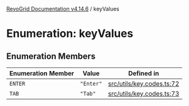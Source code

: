 [RevoGrid Documentation v4.14.6](README.md) / keyValues

# Enumeration: keyValues

## Enumeration Members

| Enumeration Member | Value | Defined in |
| ------ | ------ | ------ |
| `ENTER` | `"Enter"` | [src/utils/key.codes.ts:72](https://github.com/revolist/revogrid/blob/62db573a68fb44a3482895267c8cda1c54f2f4d4/src/utils/key.codes.ts#L72) |
| `TAB` | `"Tab"` | [src/utils/key.codes.ts:73](https://github.com/revolist/revogrid/blob/62db573a68fb44a3482895267c8cda1c54f2f4d4/src/utils/key.codes.ts#L73) |
